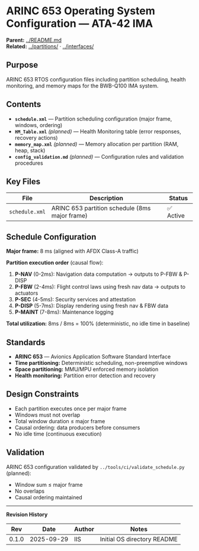 # ARINC 653 Operating System Configuration — ATA-42 IMA

**Parent:** [../README.md](../README.md)  
**Related:** [../partitions/](../partitions/) · [../interfaces/](../interfaces/)

## Purpose

ARINC 653 RTOS configuration files including partition scheduling, health monitoring, and memory maps for the BWB-Q100 IMA system.

## Contents

- **`schedule.xml`** — Partition scheduling configuration (major frame, windows, ordering)
- **`HM_Table.xml`** *(planned)* — Health Monitoring table (error responses, recovery actions)
- **`memory_map.xml`** *(planned)* — Memory allocation per partition (RAM, heap, stack)
- **`config_validation.md`** *(planned)* — Configuration rules and validation procedures

## Key Files

| File | Description | Status |
|------|-------------|--------|
| `schedule.xml` | ARINC 653 partition schedule (8ms major frame) | ✅ Active |

## Schedule Configuration

**Major frame:** 8 ms (aligned with AFDX Class-A traffic)

**Partition execution order** (causal flow):
1. **P-NAV** (0-2ms): Navigation data computation → outputs to P-FBW & P-DISP
2. **P-FBW** (2-4ms): Flight control laws using fresh nav data → outputs to actuators
3. **P-SEC** (4-5ms): Security services and attestation
4. **P-DISP** (5-7ms): Display rendering using fresh nav & FBW data
5. **P-MAINT** (7-8ms): Maintenance logging

**Total utilization:** 8ms / 8ms = 100% (deterministic, no idle time in baseline)

## Standards

- **ARINC 653** — Avionics Application Software Standard Interface
- **Time partitioning:** Deterministic scheduling, non-preemptive windows
- **Space partitioning:** MMU/MPU enforced memory isolation
- **Health monitoring:** Partition error detection and recovery

## Design Constraints

- Each partition executes once per major frame
- Windows must not overlap
- Total window duration ≤ major frame
- Causal ordering: data producers before consumers
- No idle time (continuous execution)

## Validation

ARINC 653 configuration validated by `../tools/ci/validate_schedule.py` (planned):
- Window sum ≤ major frame
- No overlaps
- Causal ordering maintained

---

**Revision History**

| Rev | Date | Author | Notes |
|-----|------|--------|-------|
| 0.1.0 | 2025-09-29 | IIS | Initial OS directory README |
